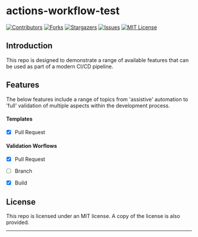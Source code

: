 # actions-workflow-test

[![Contributors][contributors-shield]][contributors-url]
[![Forks][forks-shield]][forks-url]
[![Stargazers][stars-shield]][stars-url]
[![Issues][issues-shield]][issues-url]
[![MIT License][license-shield]][license-url]

## Introduction

This repo is designed to demonstrate a range of available features that can be used as part of a modern CI/CD pipeline.

## Features

The below features include a range of topics from 'assistive' automation to 'full' validation of multiple aspects within the development process.

#### Templates

- [x] Pull Request

#### Validation Worflows

- [x] Pull Request
- [ ] Branch
- [x] Build


## License

This repo is licensed under an MIT license. A copy of the license is also provided.

---

[contributors-shield]: https://img.shields.io/github/contributors/jordandarlington/actions-workflow-test.svg?style=for-the-badge
[contributors-url]: https://github.com/jordandarlington
[forks-shield]: https://img.shields.io/github/forks/jordandarlington/actions-workflow-test.svg?style=for-the-badge
[forks-url]: https://github.com/jordandarlington/actions-workflow-test/network/members
[stars-shield]: https://img.shields.io/github/stars/jordandarlington/actions-workflow-test.svg?style=for-the-badge
[stars-url]: https://github.com/jordandarlington/actions-workflow-test/stargazers
[issues-shield]: https://img.shields.io/github/issues/jordandarlington/actions-workflow-test.svg?style=for-the-badge
[issues-url]: https://github.com/jordandarlington/actions-workflow-test/issues
[license-shield]: https://img.shields.io/github/license/jordandarlington/actions-workflow-test.svg?style=for-the-badge
[license-url]: https://github.com/jordandarlington/actions-workflow-test/blob/main/LICENSE